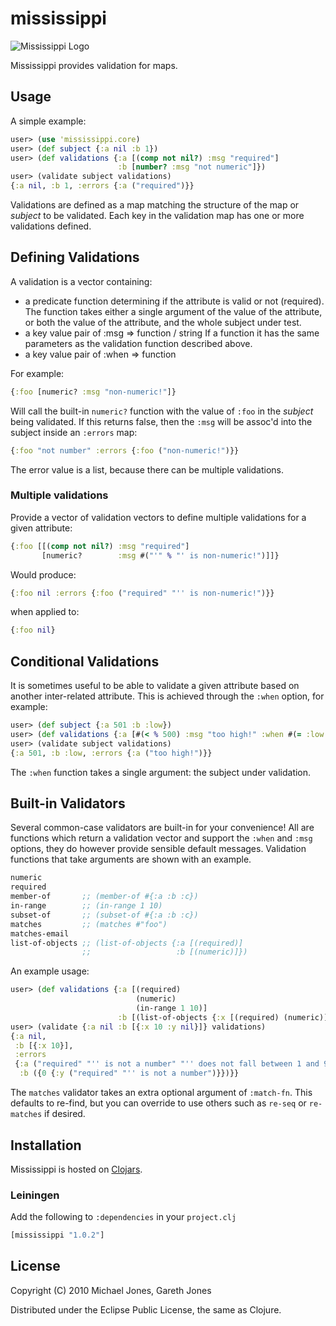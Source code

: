# mississippi

<img src="https://github.com/downloads/mikejones/mississippi/small-logo.png"
 alt="Mississippi Logo" title="The train to Mississippi" />

Mississippi provides validation for maps.

## Usage

A simple example:

```clojure
user> (use 'mississippi.core)
user> (def subject {:a nil :b 1})
user> (def validations {:a [(comp not nil?) :msg "required"]
                        :b [number? :msg "not numeric"]})
user> (validate subject validations)
{:a nil, :b 1, :errors {:a ("required")}}
```

Validations are defined as a map matching the structure of the map or
_subject_ to be validated. Each key in the validation map has one or
more validations defined.

## Defining Validations

A validation is a vector containing:

- a predicate function determining if the attribute is valid or not (required).
  The function takes either a single argument of the value of the attribute, or
  both the value of the attribute, and the whole subject under test.
- a key value pair of :msg => function / string
  If a function it has the same parameters as the validation function described
  above.
- a key value pair of :when => function

For example:

```clojure
{:foo [numeric? :msg "non-numeric!"]}
```

Will call the built-in `numeric?` function with the value of `:foo` in
the _subject_ being validated. If this returns false, then the `:msg`
will be assoc'd into the subject inside an `:errors` map:

```clojure
{:foo "not number" :errors {:foo ("non-numeric!")}}
```

The error value is a list, because there can be multiple validations.

### Multiple validations

Provide a vector of validation vectors to define multiple validations
for a given attribute:

```clojure
{:foo [[(comp not nil?) :msg "required"]
       [numeric?        :msg #("'" % "' is non-numeric!")]]}
```

Would produce:

```clojure
{:foo nil :errors {:foo ("required" "'' is non-numeric!")}}
```

when applied to:

```clojure
{:foo nil}
```

## Conditional Validations

It is sometimes useful to be able to validate a given attribute based
on another inter-related attribute. This is achieved through the
`:when` option, for example:

```clojure
user> (def subject {:a 501 :b :low})
user> (def validations {:a [#(< % 500) :msg "too high!" :when #(= :low (:b %))]})
user> (validate subject validations)
{:a 501, :b :low, :errors {:a ("too high!")}}
```

The `:when` function takes a single argument: the subject under
validation.

## Built-in Validators

Several common-case validators are built-in for your convenience! All
are functions which return a validation vector and support the `:when`
and `:msg` options, they do however provide sensible default messages.
Validation functions that take arguments are shown with an example.

```clojure
numeric
required
member-of       ;; (member-of #{:a :b :c})
in-range        ;; (in-range 1 10)
subset-of       ;; (subset-of #{:a :b :c})
matches         ;; (matches #"foo")
matches-email
list-of-objects ;; (list-of-objects {:a [(required)]
                ;;                   :b [(numeric)]})
```

An example usage:

```clojure
user> (def validations {:a [(required)
                            (numeric)
                            (in-range 1 10)]
                        :b [(list-of-objects {:x [(required) (numeric)] :y [(required) (numeric)]})]})
user> (validate {:a nil :b [{:x 10 :y nil}]} validations)
{:a nil,
 :b [{:x 10}],
 :errors
 {:a ("required" "'' is not a number" "'' does not fall between 1 and 9"),
  :b ({0 {:y ("required" "'' is not a number")}})}}
```

The `matches` validator takes an extra optional argument of
`:match-fn`. This defaults to re-find, but you can override to use
others such as `re-seq` or `re-matches` if desired.

## Installation

Mississippi is hosted on [Clojars](http://www.clojars.org).

### Leiningen

Add the following to `:dependencies` in your `project.clj`

```clojure
[mississippi "1.0.2"]
```

## License

Copyright (C) 2010 Michael Jones, Gareth Jones

Distributed under the Eclipse Public License, the same as Clojure.
